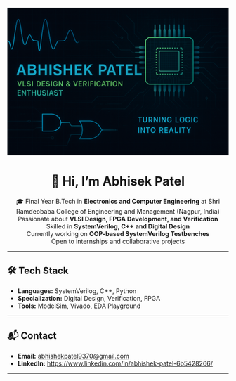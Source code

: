 <p align="center">
  <img src="https://raw.githubusercontent.com/abhishekpatel9370/abhishekpatel9370/main/Create%20a%20GitHub%20prof.png" alt="Banner" />
</p>




<h1 align="center">👋 Hi, I’m Abhisek Patel</h1>

<p align="center">
🎓 Final Year B.Tech in <b>Electronics and Computer Engineering</b> at Shri Ramdeobaba College of Engineering and Management (Nagpur, India) <br>
   Passionate about <b>VLSI Design, FPGA Development, and Verification</b> <br>
   Skilled in <b>SystemVerilog, C++ and Digital Design</b> <br>
   Currently working on <b>OOP-based SystemVerilog Testbenches</b> <br>
   Open to internships and collaborative projects
</p>

---

## 🛠 Tech Stack
- **Languages:** SystemVerilog, C++, Python  
- **Specialization:** Digital Design, Verification, FPGA  
- **Tools:** ModelSim, Vivado, EDA Playground  

---

## 📬 Contact
- **Email:** abhishekpatel9370@gmail.com 
- **LinkedIn:** https://www.linkedin.com/in/abhishek-patel-6b5428266/
  
---

